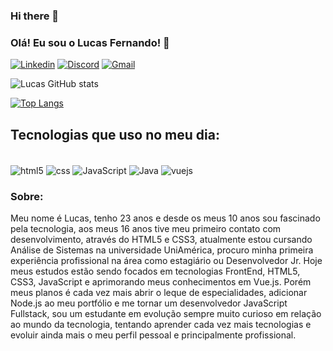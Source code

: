 ### Hi there 👋

### Olá! Eu sou o Lucas Fernando! 👋
[![Linkedin](https://img.shields.io/badge/LinkedIn-0077B5?style=for-the-badge&logo=linkedin&logoColor=white)](https://www.linkedin.com/in/lucas-fernando-096b9022b/)
[![Discord](https://img.shields.io/badge/Discord-7289DA?style=for-the-badge&logo=discord&logoColor=white)](https://www.linkedin.com/in/lucas-fernando-096b9022b/)
[![Gmail](https://img.shields.io/badge/Gmail-D14836?style=for-the-badge&logo=gmail&logoColor=white)](https://www.linkedin.com/in/lucas-fernando-096b9022b/)


![Lucas GitHub stats](https://github-readme-stats.vercel.app/api?username=lucasfernando7ii&show_icons=true&theme=dracula)

[![Top Langs](https://github-readme-stats.vercel.app/api/top-langs/?username=lucasfernando7ii&hide_progress=true)](https://github.com/lucasfernando7ii/github-readme-stats)
## Tecnologias que uso no meu dia:

<div style="display: inline_block"></br>
<img align="center" alt="html5" src="https://img.shields.io/badge/HTML5-E34F26?style=for-the-badge&logo=html5&logoColor=white"/>
<img align="center" alt="css" src="https://img.shields.io/badge/CSS-239120?&style=for-the-badge&logo=css3&logoColor=white"/>
<img align="center" alt="JavaScript" src="https://img.shields.io/badge/JavaScript-323330?style=for-the-badge&logo=javascript&logoColor=F7DF1E"/>
<img align="center" alt="Java" src="https://img.shields.io/badge/Java-ED8B00?style=for-the-badge&logo=openjdk&logoColor=white"/>
<img align="center" alt="vuejs" src="https://img.shields.io/badge/Vue.js-35495E?style=for-the-badge&logo=vue.js&logoColor=4FC08D"/>
</div>

### Sobre:
Meu nome é Lucas, tenho 23 anos e desde os meus 10 anos sou fascinado pela tecnologia, aos meus 16 anos tive meu primeiro contato com desenvolvimento, através do HTML5 e CSS3, atualmente estou cursando Análise de Sistemas na universidade UniAmérica, procuro minha primeira experiência profissional na área como estagiário ou Desenvolvedor Jr. Hoje meus estudos estão sendo focados em tecnologias FrontEnd, HTML5, CSS3, JavaScript e aprimorando meus conhecimentos em Vue.js. Porém meus planos é cada vez mais abrir o leque de especialidades, adicionar Node.js ao meu portfólio e me tornar um desenvolvedor JavaScript Fullstack, sou um estudante em evolução sempre muito curioso em relação ao mundo da tecnologia, tentando aprender cada vez mais tecnologias e evoluir ainda mais o meu perfil pessoal e principalmente profissional.

